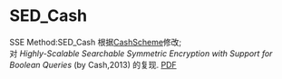 # SED_Cash
SSE Method:SED_Cash 
根据[CashScheme](https://github.com/zhangzhongjun/CashScheme)修改;  
对 *Highly-Scalable Searchable Symmetric Encryption with Support for
Boolean Queries* (by Cash,2013) 的复现. [PDF](https://eprint.iacr.org/2013/169.pdf)
